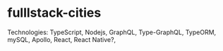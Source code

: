 # fulllstack-cities

Technologies: 
	TypeScript, Nodejs, GraphQL, Type-GraphQL, TypeORM, mySQL, Apollo, React, React Native?, 